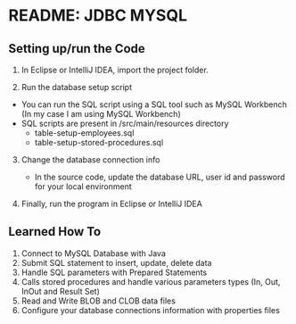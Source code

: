 README: JDBC MYSQL
=====================================

Setting up/run the Code
--------------------------------------

1. In Eclipse or IntelliJ IDEA, import the project folder.
	
2. Run the database setup script
 - You can run the SQL script using a SQL tool such as MySQL Workbench (In my case I am using MySQL Workbench)
 - SQL scripts are present in /src/main/resources directory
     - table-setup-employees.sql
     - table-setup-stored-procedures.sql  

3. Change the database connection info
	- In the source code, update the database URL, user id and password for your local environment

4. Finally, run the program in Eclipse or IntelliJ IDEA

Learned How To
--------------------------------------

1. Connect to MySQL Database with Java
2. Submit SQL statement to insert, update, delete data
3. Handle SQL parameters with Prepared Statements
4. Calls stored procedures and handle various parameters types (In, Out, InOut and Result Set)
5. Read and Write BLOB and CLOB data files
6. Configure your database connections information with properties files

